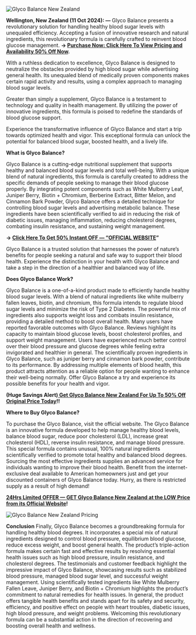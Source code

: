 
![Glyco Balance New Zealand](https://github.com/user-attachments/assets/1c4db47f-2251-4925-97cc-c8077ba6ae7b)



**Wellington, New Zealand (11 Oct 2024): —** Glyco Balance presents a revolutionary solution for handling healthy blood sugar levels with unequaled efficiency. Accepting a fusion of innovative research and natural ingredients, this revolutionary formula is carefully crafted to reinvent blood glucose management. **→ [Purchase Now: Click Here To View Pricing and Availability 50% Off Now](https://supplementcarts.com/glyco-balance-nz-official/).**

With a ruthless dedication to excellence, Glyco Balance is designed to neutralize the obstacles provided by high blood sugar while advertising general health. Its unequaled blend of medically proven components makes certain rapid activity and results, using a complex approach to managing blood sugar levels.

Greater than simply a supplement, Glyco Balance is a testament to technology and quality in health management. By utilizing the power of innovative ingredients, this formula is poised to redefine the standards of blood glucose support.

Experience the transformative influence of Glyco Balance and start a trip towards optimized health and vigor. This exceptional formula can unlock the potential for balanced blood sugar, boosted health, and a lively life.


**What is Glyco Balance?**

Glyco Balance is a cutting-edge nutritional supplement that supports healthy and balanced blood sugar levels and total well-being. With a unique blend of natural ingredients, this formula is carefully created to address the specific demands of people seeking to manage their blood glucose properly.
By integrating potent components such as White Mulberry Leaf, Juniper Berry, Biotin + Chromium, Berberine Extract, Bitter Melon, and Cinnamon Bark Powder, Glyco Balance offers a detailed technique for controlling blood sugar levels and advertising metabolic balance. These ingredients have been scientifically verified to aid in reducing the risk of diabetic issues, managing inflammation, reducing cholesterol degrees, combating insulin resistance, and sustaining weight management.


**→ [Click Here To Get 50% Instant OFF — “OFFICIAL WEBSITE](https://supplementcarts.com/glyco-balance-nz-official/)”**


Glyco Balance is a trusted solution that harnesses the power of nature’s benefits for people seeking a natural and safe way to support their blood health. Experience the distinction in your health with Glyco Balance and take a step in the direction of a healthier and balanced way of life.


**Does Glyco Balance Work?**

Glyco Balance is a one-of-a-kind product made to efficiently handle healthy blood sugar levels. With a blend of natural ingredients like white mulberry fallen leaves, biotin, and chromium, this formula intends to regulate blood sugar levels and minimize the risk of Type 2 Diabetes. The powerful mix of ingredients also supports weight loss and combats insulin resistance, providing a detailed method to boost overall health.
Many users have reported favorable outcomes with Glyco Balance. Reviews highlight its capacity to maintain blood glucose levels, boost cholesterol profiles, and support weight management. Users have experienced much better control over their blood pressure and glucose degrees while feeling extra invigorated and healthier in general.
The scientifically proven ingredients in Glyco Balance, such as juniper berry and cinnamon bark powder, contribute to its performance. By addressing multiple elements of blood health, this product attracts attention as a reliable option for people wanting to enhance their well-being normally. Offer Glyco Balance a try and experience its possible benefits for your health and vigor.


**(Huge Savings Alert)[ Get Glyco Balance New Zealand For Up To 50% Off Original Price Today](https://supplementcarts.com/glyco-balance-nz-official/)!!**


**Where to Buy Glyco Balance?**

To purchase the Glyco Balance, visit the official website. The Glyco Balance is an innovative formula developed to help manage healthy blood levels, balance blood sugar, reduce poor cholesterol (LDL), increase great cholesterol (HDL), reverse insulin resistance, and manage blood pressure. This special formula contains unusual, 100% natural ingredients scientifically verified to promote total healthy and balanced blood degrees. Sourcing the most effective ingredients supplies an advanced service for individuals wanting to improve their blood health. Benefit from the internet-exclusive deal available to American homeowners just and get your discounted containers of Glyco Balance today. Hurry, as there is restricted supply as a result of high demand!


**[24Hrs Limited OFFER — GET Glyco Balance New Zealand at the LOW Price from its Official Website](https://supplementcarts.com/glyco-balance-nz-official/)!**


![Glyco Balance New Zealand Pricing](https://github.com/user-attachments/assets/92bb2534-b885-496b-9ac6-3b3589f6a644)




**Conclusion**
Finally, Glyco Balance becomes a groundbreaking formula for handling healthy blood degrees. It incorporates a special mix of natural ingredients designed to control blood pressure, equilibrium blood glucose, reduce excess weight, and boost general health. The product’s triple-action formula makes certain fast and effective results by resolving essential health issues such as high blood pressure, insulin resistance, and cholesterol degrees.
The testimonials and customer feedback highlight the impressive impact of Glyco Balance, showcasing results such as stabilized blood pressure, managed blood sugar level, and successful weight management. Using scientifically tested ingredients like White Mulberry Fallen Leave, Juniper Berry, and Biotin + Chromium highlights the product’s commitment to natural remedies for health issues.
In general, the product offers tangible health benefits and stands apart for its safety and security, efficiency, and positive effect on people with heart troubles, diabetic issues, high blood pressure, and weight problems. Welcoming this revolutionary formula can be a substantial action in the direction of recovering and boosting overall health and wellness.

